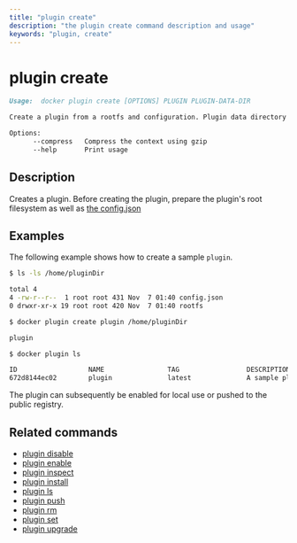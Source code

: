 ```yaml
---
title: "plugin create"
description: "the plugin create command description and usage"
keywords: "plugin, create"
---
```


# plugin create

```markdown
Usage:  docker plugin create [OPTIONS] PLUGIN PLUGIN-DATA-DIR

Create a plugin from a rootfs and configuration. Plugin data directory must contain config.json and rootfs directory.

Options:
      --compress   Compress the context using gzip
      --help       Print usage
```

## Description

Creates a plugin. Before creating the plugin, prepare the plugin's root filesystem as well as
[the config.json](../../extend/config.md)

## Examples

The following example shows how to create a sample `plugin`.

```bash
$ ls -ls /home/pluginDir

total 4
4 -rw-r--r--  1 root root 431 Nov  7 01:40 config.json
0 drwxr-xr-x 19 root root 420 Nov  7 01:40 rootfs

$ docker plugin create plugin /home/pluginDir

plugin

$ docker plugin ls

ID                  NAME                TAG                 DESCRIPTION                  ENABLED
672d8144ec02        plugin              latest              A sample plugin for Docker   false
```

The plugin can subsequently be enabled for local use or pushed to the public registry.

## Related commands

* [plugin disable](plugin_disable.md)
* [plugin enable](plugin_enable.md)
* [plugin inspect](plugin_inspect.md)
* [plugin install](plugin_install.md)
* [plugin ls](plugin_ls.md)
* [plugin push](plugin_push.md)
* [plugin rm](plugin_rm.md)
* [plugin set](plugin_set.md)
* [plugin upgrade](plugin_upgrade.md)
